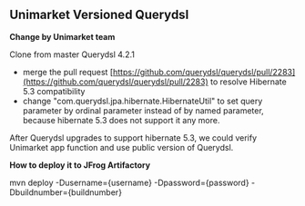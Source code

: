 ## Unimarket Versioned Querydsl

**Change by Unimarket team**

Clone from master Querydsl 4.2.1

* merge the pull request [https://github.com/querydsl/querydsl/pull/2283](https://github.com/querydsl/querydsl/pull/2283) to resolve Hibernate 5.3 compatibility
* change "com.querydsl.jpa.hibernate.HibernateUtil" to set query parameter by ordinal parameter instead of by named parameter, because hibernate 5.3 does not support it any more. 

After Querydsl upgrades to support hibernate 5.3, we could verify Unimarket app function and use public version of Querydsl.  

**How to deploy it to JFrog Artifactory**

mvn deploy -Dusername={username} -Dpassword={password} -Dbuildnumber={buildnumber}

